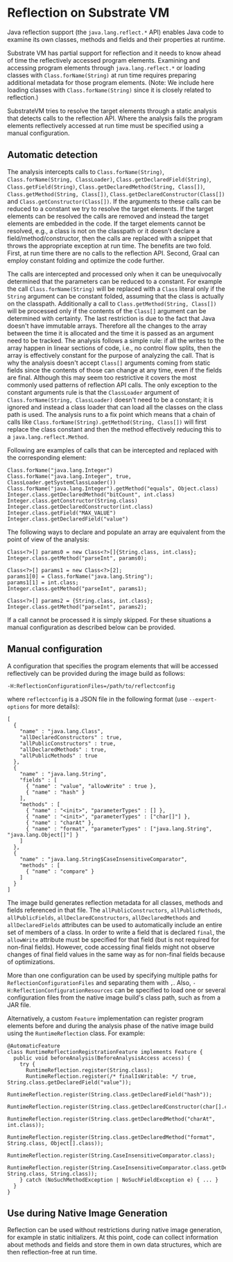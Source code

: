 # Reflection on Substrate VM

Java reflection support (the `java.lang.reflect.*` API) enables Java code to examine its own classes, methods and fields and their properties at runtime.

Substrate VM has partial support for reflection and it needs to know ahead of time the reflectively accessed program elements. Examining and accessing program elements through `java.lang.reflect.*` or loading classes with `Class.forName(String)` at run time requires preparing additional metadata for those program elements. (Note: We include here loading classes with `Class.forName(String)` since it is closely related to reflection.)

SubstrateVM tries to resolve the target elements through a static analysis that detects calls to the reflection API. Where the analysis fails the program elements reflectively accessed at run time must be specified using a manual configuration.

## Automatic detection

The analysis intercepts calls to `Class.forName(String)`, `Class.forName(String, ClassLoader)`, `Class.getDeclaredField(String)`, `Class.getField(String)`, `Class.getDeclaredMethod(String, Class[])`, `Class.getMethod(String, Class[])`, `Class.getDeclaredConstructor(Class[])` and `Class.getConstructor(Class[])`. If the arguments to these calls can be reduced to a constant we try to resolve the target elements. If the target elements can be resolved the calls are removed and instead the target elements are embedded in the code. If the target elements cannot be resolved, e.g., a class is not on the classpath or it doesn't declare a field/method/constructor, then the calls are replaced with a snippet that throws the appropriate exception at run time. The benefits are two fold. First, at run time there are no calls to the reflection API. Second, Graal can employ constant folding and optimize the code further.

The calls are intercepted and processed only when it can be unequivocally determined that the parameters can be reduced to a constant. For example the call `Class.forName(String)` will be replaced with a `Class` literal only if the `String` argument can be constant folded, assuming that the class is actually on the classpath. Additionally a call to `Class.getMethod(String, Class[])` will be processed only if the contents of the `Class[]` argument can be determined with certainty. The last restriction is due to the fact that Java doesn't have immutable arrays. Therefore all the changes to the array between the time it is allocated and the time it is passed as an argument need to be tracked. The analysis follows a simple rule: if all the writes to the array happen in linear sections of code, i.e., no control flow splits, then the array is effectively constant for the purpose of analyzing the call. That is why the analysis doesn't accept `Class[]` arguments coming from static fields since the contents of those can change at any time, even if the fields are final. Although this may seem too restrictive it covers the most commonly used patterns of reflection API calls. The only exception to the constant arguments rule is that the `ClassLoader` argument of `Class.forName(String, ClassLoader)` doesn't need to be a constant; it is ignored and instead a class loader that can load all the classes on the class path is used. The analysis runs to a fix point which means that a chain of calls like `Class.forName(String).getMethod(String, Class[])` will first replace the class constant and then the method effectively reducing this to a `java.lang.reflect.Method`. 

Following are examples of calls that can be intercepted and replaced with the corresponding element:

```
Class.forName("java.lang.Integer")
Class.forName("java.lang.Integer", true, ClassLoader.getSystemClassLoader())
Class.forName("java.lang.Integer").getMethod("equals", Object.class)
Integer.class.getDeclaredMethod("bitCount", int.class)
Integer.class.getConstructor(String.class)
Integer.class.getDeclaredConstructor(int.class)
Integer.class.getField("MAX_VALUE")
Integer.class.getDeclaredField("value")
```

The following ways to declare and populate an array are equivalent from the point of view of the analysis:

```
Class<?>[] params0 = new Class<?>[]{String.class, int.class};
Integer.class.getMethod("parseInt", params0);
```

```
Class<?>[] params1 = new Class<?>[2];
params1[0] = Class.forName("java.lang.String");
params1[1] = int.class;
Integer.class.getMethod("parseInt", params1);
```

```
Class<?>[] params2 = {String.class, int.class};
Integer.class.getMethod("parseInt", params2);
```

If a call cannot be processed it is simply skipped. For these situations a manual configuration as described below can be provided.

## Manual configuration

A configuration that specifies the program elements that will be accessed reflectively can be provided during the image build as follows:

    -H:ReflectionConfigurationFiles=/path/to/reflectconfig

where `reflectconfig` is a JSON file in the following format (use `--expert-options` for more details):

	[
	  {
	    "name" : "java.lang.Class",
	    "allDeclaredConstructors" : true,
	    "allPublicConstructors" : true,
	    "allDeclaredMethods" : true,
	    "allPublicMethods" : true
	  },
	  {
	    "name" : "java.lang.String",
	    "fields" : [
	      { "name" : "value", "allowWrite" : true },
	      { "name" : "hash" }
	    ],
	    "methods" : [
	      { "name" : "<init>", "parameterTypes" : [] },
	      { "name" : "<init>", "parameterTypes" : ["char[]"] },
	      { "name" : "charAt" },
	      { "name" : "format", "parameterTypes" : ["java.lang.String", "java.lang.Object[]"] }
	    ]
	  },
      {
        "name" : "java.lang.String$CaseInsensitiveComparator",
        "methods" : [
          { "name" : "compare" }
        ]
      }
	]

The image build generates reflection metadata for all classes, methods and fields referenced in that file. The `allPublicConstructors`, `allPublicMethods`, `allPublicFields`, `allDeclaredConstructors`, `allDeclaredMethods` and `allDeclaredFields` attributes can be used to automatically include an entire set of members of a class. In order to write a field that is declared `final`, the `allowWrite` attribute must be specified for that field (but is not required for non-final fields). However, code accessing final fields might not observe changes of final field values in the same way as for non-final fields because of optimizations.

More than one configuration can be used by specifying multiple paths for `ReflectionConfigurationFiles` and separating them with `,`. Also, `-H:ReflectionConfigurationResources` can be specified to load one or several configuration files from the native image build's class path, such as from a JAR file.

Alternatively, a custom `Feature` implementation can register program elements before and during the analysis phase of the native image build using the `RuntimeReflection` class. For example:

    @AutomaticFeature
    class RuntimeReflectionRegistrationFeature implements Feature {
      public void beforeAnalysis(BeforeAnalysisAccess access) {
        try {
          RuntimeReflection.register(String.class);
          RuntimeReflection.register(/* finalIsWritable: */ true, String.class.getDeclaredField("value"));
          RuntimeReflection.register(String.class.getDeclaredField("hash"));
          RuntimeReflection.register(String.class.getDeclaredConstructor(char[].class));
          RuntimeReflection.register(String.class.getDeclaredMethod("charAt", int.class));
          RuntimeReflection.register(String.class.getDeclaredMethod("format", String.class, Object[].class));
          RuntimeReflection.register(String.CaseInsensitiveComparator.class);
          RuntimeReflection.register(String.CaseInsensitiveComparator.class.getDeclaredMethod("compare", String.class, String.class));
        } catch (NoSuchMethodException | NoSuchFieldException e) { ... }
      }
    }


## Use during Native Image Generation
Reflection can be used without restrictions during native image generation, for example in static initializers. At this point, code can collect information about methods and fields and store them in own data structures, which are then reflection-free at run time.
